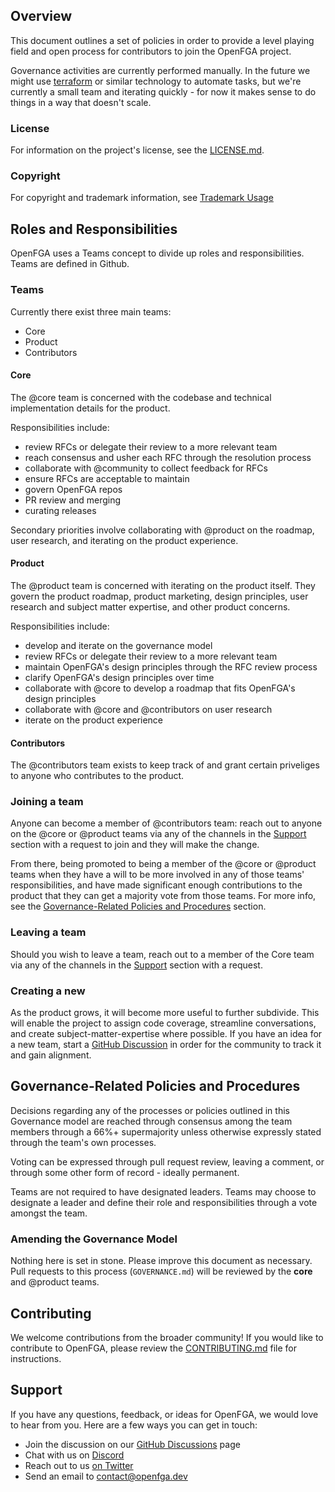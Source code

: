 ## Overview

This document outlines a set of policies in order to provide a level playing field and open process for contributors to join the OpenFGA project.

Governance activities are currently performed manually. In the future we might use [terraform](https://www.terraform.io/) or similar technology to automate tasks, but we're currently a small team and iterating quickly - for now it makes sense to do things in a way that doesn't scale.

### License

For information on the project's license, see the [LICENSE.md](https://github.com/openfga/openfga/blob/main/LICENSE).

### Copyright

For copyright and trademark information, see [Trademark Usage](https://www.linuxfoundation.org/legal/trademark-usage)

## Roles and Responsibilities

OpenFGA uses a Teams concept to divide up roles and responsibilities. Teams are defined in Github.

### Teams
Currently there exist three main teams:

* Core
* Product
* Contributors

#### Core

The @core team is concerned with the codebase and technical implementation details for the product. 

Responsibilities include:
- review RFCs or delegate their review to a more relevant team
- reach consensus and usher each RFC through the resolution process
- collaborate with @community to collect feedback for RFCs
- ensure RFCs are acceptable to maintain
- govern OpenFGA repos
- PR review and merging
- curating releases

Secondary priorities involve collaborating with @product on the roadmap, user research, and iterating on the product experience.

#### Product

The @product team is concerned with iterating on the product itself. They govern the product roadmap, product marketing, design principles, user research and subject matter expertise, and other product concerns.

Responsibilities include:
- develop and iterate on the governance model
- review RFCs or delegate their review to a more relevant team
- maintain OpenFGA's design principles through the RFC review process
- clarify OpenFGA's design principles over time
- collaborate with @core to develop a roadmap that fits OpenFGA's design principles
- collaborate with @core and @contributors on user research
- iterate on the product experience

#### Contributors

The @contributors team exists to keep track of and grant certain priveliges to anyone who contributes to the product.

### Joining a team

Anyone can become a member of @contributors team: reach out to anyone on the @core or @product teams via any of the channels in the [Support](#support) section with a request to join and they will make the change.

From there, being promoted to being a member of the @core or @product teams when they have a will to be more involved in any of those teams' responsibilities, and have made significant enough contributions to the product that they can get a majority vote from those teams. For more info, see the [Governance-Related Policies and Procedures](#governance-related-policies-and-procedures) section.

### Leaving a team

Should you wish to leave a team, reach out to a member of the Core team via any of the channels in the [Support](#support) section with a request.

### Creating a new 

As the product grows, it will become more useful to further subdivide. This will enable the project to assign code coverage, streamline conversations, and create subject-matter-expertise where possible. If you have an idea for a new team, start a [GitHub Discussion](https://github.com/orgs/openfga/discussions) in order for the community to track it and gain alignment.

## Governance-Related Policies and Procedures

Decisions regarding any of the processes or policies outlined in this Governance model are reached through consensus among the team members through a 66%+ supermajority unless otherwise expressly stated through the team's own processes.

Voting can be expressed through pull request review, leaving a comment, or through some other form of record - ideally permanent.

Teams are not required to have designated leaders. Teams may choose to designate a leader and define their role and responsibilities through a vote amongst the team.

### Amending the Governance Model

Nothing here is set in stone. Please improve this document as necessary. Pull requests to this process (`GOVERNANCE.md`) will be reviewed by the **core** and @product teams.

## Contributing

We welcome contributions from the broader community! If you would like to contribute to OpenFGA, please review the [CONTRIBUTING.md](https://github.com/openfga/.github/blob/main/CONTRIBUTING.md) file for instructions.

## Support

If you have any questions, feedback, or ideas for OpenFGA, we would love to hear from you. Here are a few ways you can get in touch:

- Join the discussion on our [GitHub Discussions](https://github.com/orgs/openfga/discussions) page
- Chat with us on [Discord](https://discord.gg/8naAwJfWN6)
- Reach out to us [on Twitter](https://twitter.com/OpenFGA)
- Send an email to [contact@openfga.dev](mailto:contact@openfga.dev)
